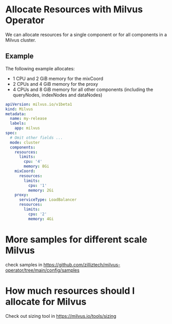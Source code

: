 # Allocate Resources with Milvus Operator

We can allocate resources for a single component or for all components in a Milvus cluster.

## Example

The following example allocates:
- 1 CPU and 2 GiB memory for the mixCoord
- 2 CPUs and 4 GiB memory for the proxy
- 4 CPUs and 8 GiB memory for all other components (including the queryNodes, indexNodes and dataNodes)

```yaml
apiVersion: milvus.io/v1beta1
kind: Milvus
metadata:
  name: my-release
  labels:
    app: milvus
spec:
  # Omit other fields ...
  mode: cluster
  components:
    resources:
      limits:
        cpu: '4'
        memory: 8Gi
    mixCoord:
      resources:
        limits:
          cpu: '1'
          memory: 2Gi
    proxy:
      serviceType: LoadBalancer
      resources:
        limits:
          cpu: '2'
          memory: 4Gi
```

# More samples for different scale Milvus

check samples in https://github.com/zilliztech/milvus-operator/tree/main/config/samples

# How much resources should I allocate for Milvus

Check out sizing tool in https://milvus.io/tools/sizing